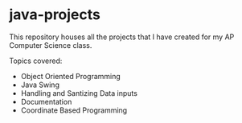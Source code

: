 # java-projects

This repository houses all the projects that I have created for my AP Computer Science class.

Topics covered:
- Object Oriented Programming
- Java Swing
- Handling and Santizing Data inputs
- Documentation
- Coordinate Based Programming
